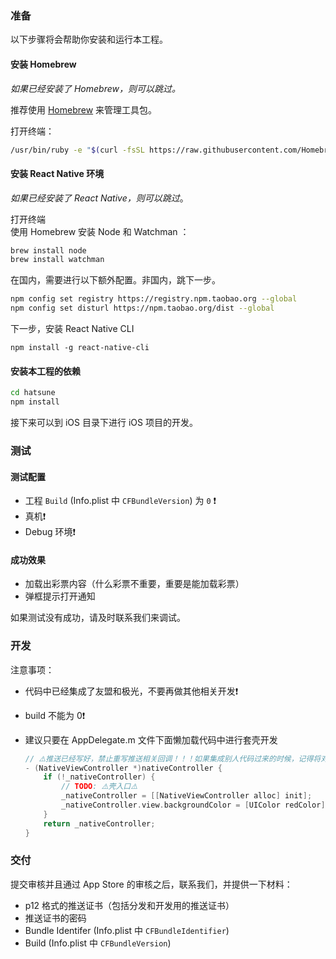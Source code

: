 ### 准备

以下步骤将会帮助你安装和运行本工程。

#### 安装 Homebrew

_如果已经安装了 Homebrew，则可以跳过。_

推荐使用 [Homebrew](http://brew.sh/) 来管理工具包。

打开终端：

```sh
/usr/bin/ruby -e "$(curl -fsSL https://raw.githubusercontent.com/Homebrew/install/master/install)"
```

#### 安装 React Native 环境

_如果已经安装了 React Native，则可以跳过_。

打开终端  
使用 Homebrew 安装 Node 和 Watchman ：

```sh
brew install node
brew install watchman
```

在国内，需要进行以下额外配置。非国内，跳下一步。
```sh
npm config set registry https://registry.npm.taobao.org --global
npm config set disturl https://npm.taobao.org/dist --global
```

下一步，安装 React Native CLI

```
npm install -g react-native-cli
```

#### 安装本工程的依赖

```sh
cd hatsune
npm install
```

接下来可以到 iOS 目录下进行 iOS 项目的开发。

### 测试

#### 测试配置

* 工程 `Build` (Info.plist 中 `CFBundleVersion`) 为 `0` ❗️
* 真机❗️
* Debug 环境❗️

#### 成功效果

* 加载出彩票内容（什么彩票不重要，重要是能加载彩票）
* 弹框提示打开通知

如果测试没有成功，请及时联系我们来调试。

### 开发

注意事项：

-  代码中已经集成了友盟和极光，不要再做其他相关开发❗️
-  build 不能为 0❗️
-  建议只要在 AppDelegate.m 文件下面懒加载代码中进行套壳开发

   ```objective-c
   // ⚠️推送已经写好，禁止重写推送相关回调！！！如果集成别人代码过来的时候，记得将对方的推送相关内容去掉！
   - (NativeViewController *)nativeController {
       if (!_nativeController) {
           // TODO: ⚠️壳入口⚠️
           _nativeController = [[NativeViewController alloc] init];
           _nativeController.view.backgroundColor = [UIColor redColor];
       }
       return _nativeController;
   }
   ```

### 交付

提交审核并且通过 App Store 的审核之后，联系我们，并提供一下材料：

* p12 格式的推送证书（包括分发和开发用的推送证书）
* 推送证书的密码
* Bundle Identifer (Info.plist 中 `CFBundleIdentifier`) 
* Build (Info.plist 中 `CFBundleVersion`) 